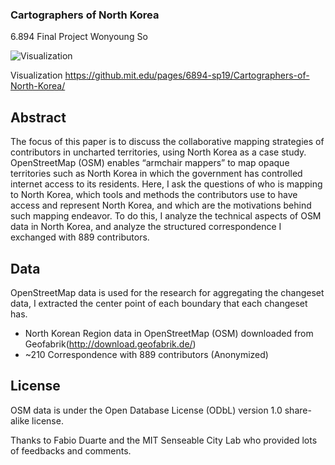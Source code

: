 ### Cartographers of North Korea
6.894 Final Project
Wonyoung So

![Visualization](https://github.mit.edu/pages/6894-sp19/Cartographers-of-North-Korea/)

Visualization
https://github.mit.edu/pages/6894-sp19/Cartographers-of-North-Korea/

## Abstract
The focus of this paper is to discuss the collaborative mapping strategies of contributors in uncharted territories, using North Korea as a case study. OpenStreetMap (OSM) enables “armchair mappers” to map opaque territories such as North Korea in which the government has  controlled internet access to its residents. Here, I ask the questions of who is mapping to North Korea, which tools and methods the contributors use to have access and represent North Korea, and which are the motivations behind such mapping endeavor. To do this, I analyze the technical aspects of OSM data in North Korea, and analyze the structured correspondence I exchanged with 889 contributors. 

## Data
OpenStreetMap data is used for the research for aggregating the changeset data, I extracted the center point of each boundary that each changeset has. 

- North Korean Region data in OpenStreetMap (OSM) downloaded from Geofabrik(http://download.geofabrik.de/)
- ~210 Correspondence with 889 contributors (Anonymized)

## License
OSM data is under the Open Database License (ODbL) version 1.0 share-alike license.

Thanks to Fabio Duarte and the MIT Senseable City Lab who provided lots of feedbacks and comments.
